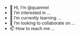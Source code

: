 - 👋 Hi, I’m @quanmel
- 👀 I’m interested in ...
- 🌱 I’m currently learning ...
- 💞️ I’m looking to collaborate on ...
- 📫 How to reach me ...

<!---
quanmel/quanmel is a ✨ special ✨ repository because its `README.md` (this file) appears on your GitHub profile.
You can click the Preview link to take a look at your changes.
--->
